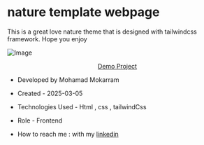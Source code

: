 # nature template webpage

<p>This is a great love nature theme that is designed with tailwindcss framework. Hope you enjoy</p>

![Image](https://github.com/user-attachments/assets/9390a5ac-428d-4d10-836a-bee5b178d1ef)


<p align="center"><a href="https://mohamadmokarram.github.io/nature/">Demo Project</a></p>

- Developed by Mohamad Mokarram

- Created - 2025-03-05

- Technologies Used - Html , css , tailwindCss 

- Role - Frontend

- How to reach me : with my [linkedin](https://www.linkedin.com/in/mohamad-mokaram-05b873200/)
